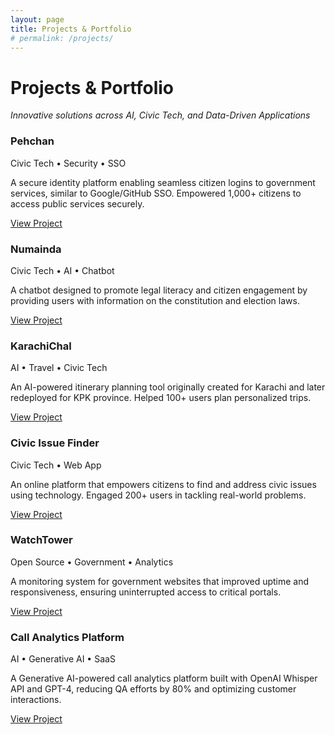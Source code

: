 ```yaml
---
layout: page
title: Projects & Portfolio
# permalink: /projects/
---
```


# Projects & Portfolio
*Innovative solutions across AI, Civic Tech, and Data-Driven Applications*

<div class="projects-grid">

  <!-- Pehchan -->
  <div class="project-card">
    <!-- <div class="project-image">
      <img src="/images/projects/pehchan.png" alt="Pehchan Identity Platform">
    </div> -->
    <div class="project-content">
      <h3>Pehchan</h3>
      <p class="project-tags">Civic Tech • Security • SSO</p>
      <p>A secure identity platform enabling seamless citizen logins to government services, similar to Google/GitHub SSO. Empowered 1,000+ citizens to access public services securely.</p>
      <div class="project-links">
        <a href="#" class="button">View Project</a>
      </div>
    </div>
  </div>

  <!-- Numainda -->
  <div class="project-card">
    <!-- <div class="project-image">
      <img src="/images/projects/numainda.png" alt="Numainda Democracy Chatbot">
    </div> -->
    <div class="project-content">
      <h3>Numainda</h3>
      <p class="project-tags">Civic Tech • AI • Chatbot</p>
      <p>A chatbot designed to promote legal literacy and citizen engagement by providing users with information on the constitution and election laws.</p>
      <div class="project-links">
        <a href="#" class="button">View Project</a>
      </div>
    </div>
  </div>

  <!-- KarachiChal -->
  <div class="project-card">
    <!-- <div class="project-image">
      <img src="/images/projects/karachichal.png" alt="KarachiChal AI Travel Tool">
    </div> -->
    <div class="project-content">
      <h3>KarachiChal</h3>
      <p class="project-tags">AI • Travel • Civic Tech</p>
      <p>An AI-powered itinerary planning tool originally created for Karachi and later redeployed for KPK province. Helped 100+ users plan personalized trips.</p>
      <div class="project-links">
        <a href="#" class="button">View Project</a>
      </div>
    </div>
  </div>

  <!-- Civic Issue Finder -->
  <div class="project-card">
    <!-- <div class="project-image">
      <img src="/images/projects/civicissuefinder.png" alt="Civic Issue Finder">
    </div> -->
    <div class="project-content">
      <h3>Civic Issue Finder</h3>
      <p class="project-tags">Civic Tech • Web App</p>
      <p>An online platform that empowers citizens to find and address civic issues using technology. Engaged 200+ users in tackling real-world problems.</p>
      <div class="project-links">
        <a href="#" class="button">View Project</a>
      </div>
    </div>
  </div>

  <!-- WatchTower -->
  <div class="project-card">
    <!-- <div class="project-image">
      <img src="/images/projects/watchtower.png" alt="WatchTower Government Website Monitor">
    </div> -->
    <div class="project-content">
      <h3>WatchTower</h3>
      <p class="project-tags">Open Source • Government • Analytics</p>
      <p>A monitoring system for government websites that improved uptime and responsiveness, ensuring uninterrupted access to critical portals.</p>
      <div class="project-links">
        <a href="#" class="button">View Project</a>
      </div>
    </div>
  </div>

  <!-- Call Analytics Platform -->
  <div class="project-card">
    <!-- <div class="project-image">
      <img src="/images/projects/callanalytics.png" alt="Call Analytics Platform">
    </div> -->
    <div class="project-content">
      <h3>Call Analytics Platform</h3>
      <p class="project-tags">AI • Generative AI • SaaS</p>
      <p>A Generative AI-powered call analytics platform built with OpenAI Whisper API and GPT-4, reducing QA efforts by 80% and optimizing customer interactions.</p>
      <div class="project-links">
        <a href="#" class="button">View Project</a>
      </div>
    </div>
  </div>

</div>